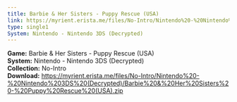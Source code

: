 ```yaml
---
title: Barbie & Her Sisters - Puppy Rescue (USA)
link: https://myrient.erista.me/files/No-Intro/Nintendo%20-%20Nintendo%203DS%20(Decrypted)/Barbie%20&%20Her%20Sisters%20-%20Puppy%20Rescue%20(USA).zip
type: single1
System: Nintendo - Nintendo 3DS (Decrypted)
---
```

<b>Game:</b> Barbie & Her Sisters - Puppy Rescue (USA)<br>
<b>System:</b> Nintendo - Nintendo 3DS (Decrypted)<br>
<b>Collection:</b> No-Intro<br>
<b>Download:</b> https://myrient.erista.me/files/No-Intro/Nintendo%20-%20Nintendo%203DS%20(Decrypted)/Barbie%20&%20Her%20Sisters%20-%20Puppy%20Rescue%20(USA).zip